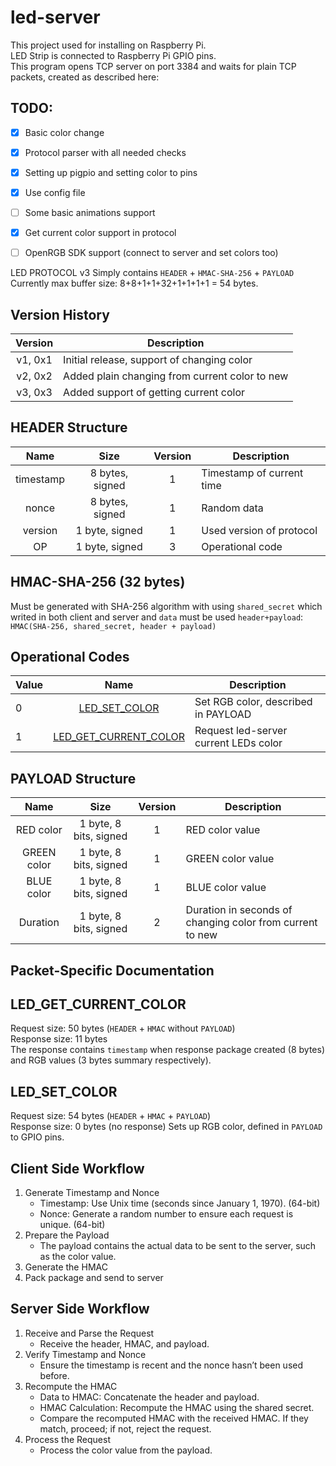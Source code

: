 # led-server

This project used for installing on Raspberry Pi.  
LED Strip is connected to Raspberry Pi GPIO pins.  
This program opens TCP server on port 3384 and waits for plain TCP packets, created as described here:

## TODO:
- [x] Basic color change
- [x] Protocol parser with all needed checks
- [x] Setting up pigpio and setting color to pins
- [x] Use config file
- [ ] Some basic animations support  
- [x] Get current color support in protocol
- [ ] OpenRGB SDK support (connect to server and set colors too)  



LED PROTOCOL v3
Simply contains `HEADER` + `HMAC-SHA-256` + `PAYLOAD`  
Currently max buffer size: 8+8+1+1+32+1+1+1+1 = 54 bytes.

## Version History
| Version    | Description                                    |
| :--------: | ---------------------------------------------- |
| v1, 0x1    | Initial release, support of changing color     |
| v2, 0x2    | Added plain changing from current color to new |
| v3, 0x3    | Added support of getting current color         |



## HEADER Structure
| Name      | Size            | Version | Description              |
| :-------: | :-------------: | :-----: | ------------------------ |
| timestamp | 8 bytes, signed |    1    |Timestamp of current time |
| nonce     | 8 bytes, signed |    1    |Random data               |
| version   | 1 byte, signed  |    1    |Used version of protocol  |
| OP        | 1 byte, signed  |    3    |Operational code          |


## HMAC-SHA-256 (32 bytes)
Must be generated with SHA-256 algorithm with using `shared_secret` which writed in both client and server and `data` must be used `header+payload`:
`HMAC(SHA-256, shared_secret, header + payload)`

## Operational Codes
| Value | Name                                            | Description                           |
| :---- | :----------------------------------------------:| ------------------------------------- |
| 0     | [LED_SET_COLOR](#led_set_color)                 | Set RGB color, described in PAYLOAD   |
| 1     | [LED_GET_CURRENT_COLOR](#led_get_current_color) | Request led-server current LEDs color |


## PAYLOAD Structure
| Name        | Size                    | Version | Description                                               |
| :-----:     | :---------------------: | :-----: |--------------------------------------------------------- |
| RED color   | 1 byte, 8 bits, signed  |    1    |RED color value                                           |
| GREEN color | 1 byte, 8 bits, signed  |    1    |GREEN color value                                         |
| BLUE color  | 1 byte, 8 bits, signed  |    1    |BLUE color value                                          |
| Duration    | 1 byte, 8 bits, signed  |    2    |Duration in seconds of changing color from current to new |

## Packet-Specific Documentation
## LED_GET_CURRENT_COLOR
Request size: 50 bytes (`HEADER` + `HMAC` without `PAYLOAD`)  
Response size: 11 bytes  
The response contains `timestamp` when response package created (8 bytes) and RGB values (3 bytes summary respectively).  

## LED_SET_COLOR
Request size: 54 bytes (`HEADER` + `HMAC` + `PAYLOAD`)  
Response size: 0 bytes (no response)
Sets up RGB color, defined in `PAYLOAD` to GPIO pins.

## Client Side Workflow
1. Generate Timestamp and Nonce  
    * Timestamp: Use Unix time (seconds since January 1, 1970). (64-bit)  
    * Nonce: Generate a random number to ensure each request is unique. (64-bit)
2. Prepare the Payload
    * The payload contains the actual data to be sent to the server, such as the color value.
3. Generate the HMAC
4. Pack package and send to server

## Server Side Workflow
1. Receive and Parse the Request
   * Receive the header, HMAC, and payload.
2. Verify Timestamp and Nonce
   * Ensure the timestamp is recent and the nonce hasn’t been used before.
3. Recompute the HMAC
   * Data to HMAC: Concatenate the header and payload.
   * HMAC Calculation: Recompute the HMAC using the shared secret.
   * Compare the recomputed HMAC with the received HMAC. If they match, proceed; if not, reject the request.
4. Process the Request
   * Process the color value from the payload.
